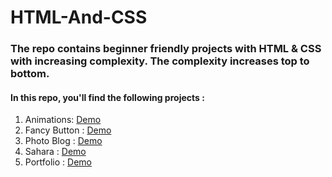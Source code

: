 # HTML-And-CSS

### The repo contains beginner friendly projects with HTML & CSS with increasing complexity. The complexity increases top to bottom.

#### In this repo, you'll find the following projects : 

1. Animations: [Demo](https://animations.trixx.repl.co/)
2. Fancy Button :  [Demo](https://fancybutton.trixx.repl.co/)
3. Photo Blog : [Demo](https://photoblog.trixx.repl.co/)
4. Sahara : [Demo](https://sahara.trixx.repl.co/)
5. Portfolio : [Demo](https://portfolio.trixx.repl.co/)
